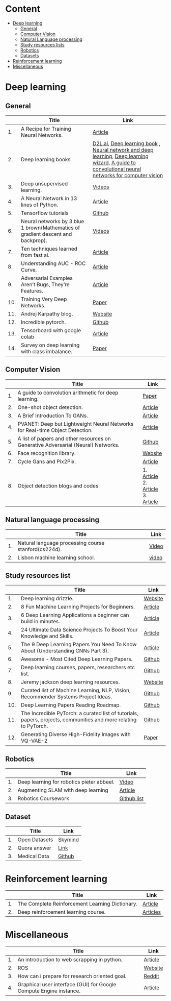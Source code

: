 # Content
- [Deep learning](https://github.com/sanchit2843/Study_resources#Deep-learning) 
  - [General](https://github.com/sanchit2843/Study_resources#General)
  - [Computer Vision](https://github.com/sanchit2843/Study_resources#Computer-Vision)
  - [Natural Language processing](https://github.com/sanchit2843/Study_resources#Natural-Language-processing)
  - [Study resources lists](https://github.com/sanchit2843/Study_resources#Study-resources-lists)
  - [Robotics](https://github.com/sanchit2843/Study_resources#Robotics)
  - [Datasets](https://github.com/sanchit2843/Study_resources#Dataset)
- [Reinforcement learning](https://github.com/sanchit2843/Study_resources#Reinforcement-learning)
- [Miscellaneous](https://github.com/sanchit2843/Study_resources#Miscellaneous)

# Deep learning

## General
||Title|Link|
|---|---|---|
|1.|A Recipe for Training Neural Networks. |[Article](http://karpathy.github.io/2019/04/25/recipe)|
|2.|Deep learning books |[D2L.ai](https://d2l.ai/), [Deep learning book](https://www.deeplearningbook.org/) , [Neural network and deep learning](http://neuralnetworksanddeeplearning.com/index.html), [Deep learning wizard](https://www.deeplearningwizard.com/deep_learning/intro/), [A guide to convolutional neural networks for computer vision](https://ieeexplore.ieee.org/document/8295029/)|
|3.|Deep unsupervised learning. |[Videos](https://www.youtube.com/channel/UCf4SX8kAZM_oGcZjMREsU9w/videos)|
|4.|A Neural Network in 13 lines of Python. |[Article](https://iamtrask.github.io/2015/07/27/python-network-part2/)|
|5.| Tensorflow tutorials |[Github](https://github.com/MorvanZhou/Tensorflow-Tutorial)|
|6.|Neural networks by 3 blue 1 brown(Mathematics of gradient descent and backprop). |[Videos](https://www.youtube.com/playlist?list=PLZHQObOWTQDNU6R1_67000Dx_ZCJB-3pi)|
|7.|Ten techniques learned from fast ai. |[Article](https://blog.floydhub.com/ten-techniques-from-fast-ai/)|
|8.|Understanding AUC - ROC Curve. |[Article](https://towardsdatascience.com/understanding-auc-roc-curve-68b2303cc9c5)|
|9.|Adversarial Examples Aren’t Bugs, They’re Features. |[Article](https://medium.com/syncedreview/adversarial-examples-arent-bugs-they-re-features-c4b743975200)|
|10.|Training Very Deep Networks. |[Paper](http://papers.nips.cc/paper/5850-training-very-deep-networks.pdf)|
|11.|Andrej Karpathy blog. |[Website](http://karpathy.github.io/)|
|12.|Incredible pytorch. |[Github](https://github.com/ritchieng/the-incredible-pytorch)|
|13.|Tensorboard with google colab |[Article](https://www.dlology.com/blog/quick-guide-to-run-tensorboard-in-google-colab/)|
|14.|Survey on deep learning with class imbalance. |[Paper](https://link.springer.com/content/pdf/10.1186%2Fs40537-019-0192-5.pdf)|

## Computer Vision
||Title|Link|
|---|---|---|
|1.|A guide to convolution arithmetic for deep learning. |[Paper](https://arxiv.org/abs/1603.07285)|
|2.|One-shot object detection. |[Article](http://machinethink.net/blog/object-detection/)|
|3.|A Brief Introduction To GANs. |[Article](https://medium.com/sigmoid/a-brief-introduction-to-gans-and-how-to-code-them-2620ee465c30)|
|4.|PVANET: Deep but Lightweight Neural Networks for Real-time Object Detection. |[Article](https://towardsdatascience.com/pvanet-deep-but-lightweight-neural-networks-for-real-time-object-detection-aa9de432512)|
|5.|A list of papers and other resources on Generative Adversarial (Neural) Networks. |[Github](https://github.com/nightrome/really-awesome-gan)|
|6.|Face recognition library. |[Website](https://face-recognition.readthedocs.io/en/latest/face_recognition.html)|
|7.|Cycle Gans and Pix2Pix. |[Article](https://towardsdatascience.com/cyclegans-and-pix2pix-5e6a5f0159c4)|
|8.|Object detection blogs and codes|1. [Article](https://cv-tricks.com/object-detection/faster-r-cnn-yolo-ssd/)<br> 2. [Article](https://towardsdatascience.com/understanding-ssd-multibox-real-time-object-detection-in-deep-learning-495ef744fab)<br>3. [Article](http://machinethink.net/blog/object-detection/)|

## Natural language processing
||Title|Link|
|---|---|---|
|1.|Natural language processing course stanford(cs224d). |[Video](https://www.youtube.com/playlist?list=PL3FW7Lu3i5Jsnh1rnUwq_TcylNr7EkRe6)|
|2.|Lisbon machine learning school. |[video](https://www.youtube.com/playlist?list=PLToLj8M4ao-fuRfnzEJCCnvuW2_FeJ73N)|
## Study resources list
||Title|Link|
|---|---|---|
|1.|Deep learning drizzle. |[Website](https://deep-learning-drizzle.github.io/)|
|2.|8 Fun Machine Learning Projects for Beginners. |[Article](https://elitedatascience.com/machine-learning-projects-for-beginners)|
|3.|6 Deep Learning Applications a beginner can build in minutes. |[Article](https://www.analyticsvidhya.com/blog/2017/02/6-deep-learning-applications-beginner-python/)|
|4.|24 Ultimate Data Science Projects To Boost Your Knowledge and Skills. |[Article](https://www.analyticsvidhya.com/blog/2018/05/24-ultimate-data-science-projects-to-boost-your-knowledge-and-skills/)|
|5.|The 9 Deep Learning Papers You Need To Know About (Understanding CNNs Part 3). |[Article](https://adeshpande3.github.io/adeshpande3.github.io/The-9-Deep-Learning-Papers-You-Need-To-Know-About.html)|
|6.|Awesome - Most Cited Deep Learning Papers. |[Github](https://github.com/terryum/awesome-deep-learning-papers)|
|7.|Deep learning courses, papers, researchers etc list. |[Github](https://github.com/ChristosChristofidis/awesome-deep-learning)|
|8.|Jeremy jackson deep learning resources. |[Website](http://www.jeremydjacksonphd.com/category/deep-learning/)|
|9.|Curated list of Machine Learning, NLP, Vision, Recommender Systems Project Ideas. |[Github](https://github.com/NirantK/awesome-project-ideas)|
|10.|Deep Learning Papers Reading Roadmap. |[Github](https://github.com/floodsung/Deep-Learning-Papers-Reading-Roadmap)|
|11.|The Incredible PyTorch: a curated list of tutorials, papers, projects, communities and more relating to PyTorch. |[Github](https://github.com/ritchieng/the-incredible-pytorch)|
|12.|Generating Diverse High-Fidelity Images with VQ-VAE-2|[Paper](https://arxiv.org/abs/1906.00446)|
## Robotics
||Title|Link|
|---|---|---|
|1.|Deep learning for robotics pieter abbeel. |[Video](https://www.youtube.com/watch?v=SYqV543LWoY)|
|2.|Augmenting SLAM with deep learning|[Article](https://www.therobotreport.com/augmenting-slam-with-deep-learning/)|
|3.|Robotics Coursework|[Github list](https://github.com/mithi/robotics-coursework)|

## Dataset 
||Title|Link|
|---|---|---|
|1.|Open Datasets |[Skymind](https://skymind.ai/wiki/open-datasets)|
|2.|Quora answer |[Link](https://www.quora.com/Where-can-I-find-large-datasets-open-to-the-public)|
|3.|Medical Data |[Github](https://github.com/beamandrew/medical-data)|

# Reinforcement learning
||Title|Link|
|---|---|---|
|1.|The Complete Reinforcement Learning Dictionary. |[Article](https://towardsdatascience.com/the-complete-reinforcement-learning-dictionary-e16230b7d24e)|
|2.|Deep reinforcement learning course. |[Articles](https://simoninithomas.github.io/Deep_reinforcement_learning_Course/#syllabus)|

# Miscellaneous
||Title|Link|
|---|---|---|
|1.|An introduction to web scrapping in python. |[Article](https://medium.com/@shrutikalra251/an-introduction-to-web-scraping-using-python-edb0ccca42f?sk=a666980542c947ef6af72c9c6c5094b7)|
|2.|ROS |[Website](http://www.theconstructsim.com/)|
|3.|How can i prepare for research oriented goal. |[Reddit](https://www.reddit.com/r/MachineLearning/comments/9e3bne/dhow_can_i_prepare_for_a_research_oriented_role/)|
|4.|Graphical user interface (GUI) for Google Compute Engine instance. |[Article](https://medium.com/google-cloud/graphical-user-interface-gui-for-google-compute-engine-instance-78fccda09e5c)|

